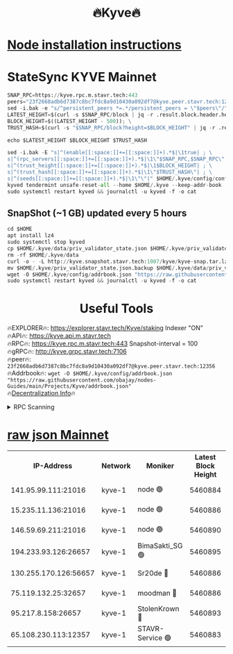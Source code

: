 <h1 align="center"> 🔥Kyve🔥</h1>

[Node installation instructions](https://github.com/obajay/nodes-Guides/tree/main/Projects/Kyve)
=
# StateSync KYVE Mainnet
```python
SNAP_RPC=https://kyve.rpc.m.stavr.tech:443
peers="23f2668adb6d7387c8bc7fdc8a9d10430a092df7@kyve.peer.stavr.tech:12356"
sed -i.bak -e "s/^persistent_peers *=.*/persistent_peers = \"$peers\"/" $HOME/.kyve/config/config.toml
LATEST_HEIGHT=$(curl -s $SNAP_RPC/block | jq -r .result.block.header.height); \
BLOCK_HEIGHT=$((LATEST_HEIGHT - 500)); \
TRUST_HASH=$(curl -s "$SNAP_RPC/block?height=$BLOCK_HEIGHT" | jq -r .result.block_id.hash)

echo $LATEST_HEIGHT $BLOCK_HEIGHT $TRUST_HASH

sed -i.bak -E "s|^(enable[[:space:]]+=[[:space:]]+).*$|\1true| ; \
s|^(rpc_servers[[:space:]]+=[[:space:]]+).*$|\1\"$SNAP_RPC,$SNAP_RPC\"| ; \
s|^(trust_height[[:space:]]+=[[:space:]]+).*$|\1$BLOCK_HEIGHT| ; \
s|^(trust_hash[[:space:]]+=[[:space:]]+).*$|\1\"$TRUST_HASH\"| ; \
s|^(seeds[[:space:]]+=[[:space:]]+).*$|\1\"\"|" $HOME/.kyve/config/config.toml
kyved tendermint unsafe-reset-all --home $HOME/.kyve --keep-addr-book
sudo systemctl restart kyved && journalctl -u kyved -f -o cat
```

## SnapShot (~1 GB) updated every 5 hours
```python
cd $HOME
apt install lz4
sudo systemctl stop kyved
cp $HOME/.kyve/data/priv_validator_state.json $HOME/.kyve/priv_validator_state.json.backup
rm -rf $HOME/.kyve/data
curl -o - -L http://kyve.snapshot.stavr.tech:1007/kyve/kyve-snap.tar.lz4 | lz4 -c -d - | tar -x -C $HOME/.kyve --strip-components 2
mv $HOME/.kyve/priv_validator_state.json.backup $HOME/.kyve/data/priv_validator_state.json
wget -O $HOME/.kyve/config/addrbook.json "https://raw.githubusercontent.com/obajay/nodes-Guides/main/Projects/Kyve/addrbook.json"
sudo systemctl restart kyved && journalctl -u kyved -f -o cat
```

<h1 align="center"> Useful Tools</h1>

🔥EXPLORER🔥:     https://explorer.stavr.tech/Kyve/staking        Indexer "ON" \
🔥API🔥: 			 		https://kyve.api.m.stavr.tech \
🔥RPC🔥:          https://kyve.rpc.m.stavr.tech:443	              Snapshot-interval = 100 \
🔥gRPC🔥:         http://kyve.grpc.stavr.tech:7106 \
🔥peer🔥:					`23f2668adb6d7387c8bc7fdc8a9d10430a092df7@kyve.peer.stavr.tech:12356` \
🔥Addrbook🔥:    ```wget -O $HOME/.kyve/config/addrbook.json "https://raw.githubusercontent.com/obajay/nodes-Guides/main/Projects/Kyve/addrbook.json"``` \
🔥[Decentralization Info](https://github.com/obajay/StateSync-snapshots/tree/main/Projects/Kyve/Decentralization)🔥

<details>
<summary>RPC Scanning</summary>

<h2 align="center"> We scan nodes in real time every 4 hours. And we provide the final result of RPC endpoints.
We cannot influence the operation of these nodes in any way. </h2>


```python
If Voting Power is higher than 0 --> then the Node is a validator of the network and may be subject to attack and be a potential threat to the chain.
```
```python
We marked such validators with a red symbol
```

</details>

[raw json Mainnet](https://rpc-check.kyvem.stavr.tech/kyvem/rpc-kyvem-result.json)
=



<table><tr><th>IP-Address</th><th>Network</th><th>Moniker</th><th>Latest Block Height</th><th>Earliest Block Height</th><th>Catching Up</th><th>Tx Index</th><th>Voting Power</th><th>Scan Time</th></tr><tr><td>141.95.99.111:21016</td><td>kyve-1</td><td>node 🟢</td><td>5460884</td><td>1</td><td>False</td><td>off</td><td>0</td><td>2024-03-21T18:45:27.541360432UTC</td></tr><tr><td>15.235.11.136:21016</td><td>kyve-1</td><td>node 🟢</td><td>5460886</td><td>1</td><td>False</td><td>off</td><td>0</td><td>2024-03-21T18:45:38.307570913UTC</td></tr><tr><td>146.59.69.211:21016</td><td>kyve-1</td><td>node 🟢</td><td>5460890</td><td>1</td><td>False</td><td>off</td><td>0</td><td>2024-03-21T18:46:01.897248028UTC</td></tr><tr><td>194.233.93.126:26657</td><td>kyve-1</td><td>BimaSakti_SG 🟢</td><td>5460895</td><td>2646001</td><td>False</td><td>off</td><td>0</td><td>2024-03-21T18:46:31.669891487UTC</td></tr><tr><td>130.255.170.126:56657</td><td>kyve-1</td><td>Sr20de 🔴</td><td>5460886</td><td>5217201</td><td>False</td><td>off</td><td>5996</td><td>2024-03-21T18:45:38.727784483UTC</td></tr><tr><td>75.119.132.25:32657</td><td>kyve-1</td><td>moodman 🔴</td><td>5460886</td><td>5360886</td><td>False</td><td>off</td><td>6865</td><td>2024-03-21T18:45:41.195226822UTC</td></tr><tr><td>95.217.8.158:26657</td><td>kyve-1</td><td>StolenKrown 🔴</td><td>5460893</td><td>5430801</td><td>False</td><td>on</td><td>2499</td><td>2024-03-21T18:46:22.665295366UTC</td></tr><tr><td>65.108.230.113:12357</td><td>kyve-1</td><td>STAVR-Service 🟢</td><td>5460883</td><td>5458301</td><td>False</td><td>on</td><td>0</td><td>2024-03-21T18:45:21.193615155UTC</td></tr></table>
